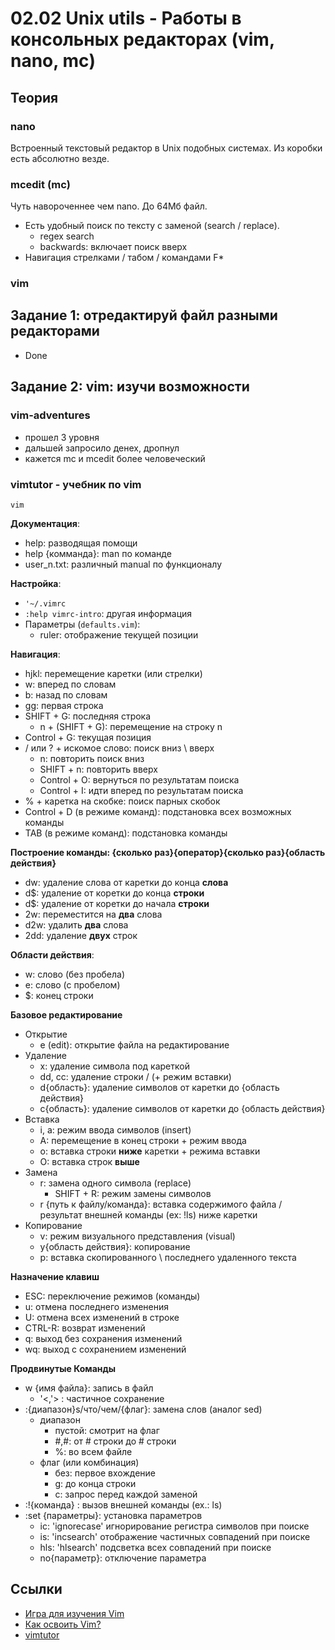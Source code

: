 # 02.02 Unix utils - Работы в консольных редакторах (vim, nano, mc)

## Теория

### nano
Встроенный текстовый редактор в Unix подобных системах. Из коробки есть абсолютно везде.

### mcedit (mc)
Чуть навороченнее чем nano. До 64Мб файл.
- Есть удобный поиск по тексту с заменой (search / replace).
  - regex search
  - backwards: включает поиск вверх
- Навигация стрелками / табом / командами F*

### vim

## Задание 1: отредактируй файл разными редакторами
- Done

## Задание 2: vim: изучи возможности

### vim-adventures
- прошел 3 уровня
- дальшей запросило денех, дропнул
- кажется mс и mcedit более человеческий

### vimtutor - учебник по vim
`vim`

**Документация**:
- help: разводящая помощи
- help {комманда}: man по команде
- user_n.txt: различный manual по функционалу

**Настройка**:
- `'~/.vimrc`
- `:help vimrc-intro`: другая информация
- Параметры (`defaults.vim`):
  - ruler: отображение текущей позиции

**Навигация**:
- hjkl: перемещение каретки (или стрелки)
- w: вперед по словам
- b: назад по словам
- gg: первая строка
- SHIFT + G: последняя строка
  - n + (SHIFT + G): перемещение на строку n
- Control + G: текущая позиция
- / или ? + искомое слово: поиск вниз \ вверх
  - n: повторить поиск вниз
  - SHIFT + n: повторить вверх 
  - Control + O: вернуться по результатам поиска
  - Control + I: идти вперед по результатам поиска
- % + каретка на скобке: поиск парных скобок
- Control + D (в режиме команд): подстановка всех возможных команды 
- TAB (в режиме команд): подстановка команды

**Построение команды: {сколько раз}{оператор}{сколько раз}{область действия}**
- dw: удаление слова от каретки до конца **слова**
- d$: удаление от коретки до конца **строки**
- d$: удаление от коретки до начала **строки**
- 2w: переместится на **два** слова
- d2w: удалить **два** слова
- 2dd: удаление **двух** строк

**Области действия**:
- w: слово (без пробела)
- e: слово (с пробелом)
- $: конец строки

**Базовое редактирование**
- Открытие
  - e (edit): открытие файла на редактирование
- Удаление
  - x: удаление символа под кареткой
  - dd, cc: удаление строки / (+ режим вставки)  
  - d{область}: удаление символов от каретки до {область действия}
  - c{область}: удаление символов от каретки до {область действия}
- Вставка
  - i, a: режим ввода символов (insert)
  - A: перемещение в конец строки + режим ввода
  - o: вставка строки **ниже** каретки + режима вставки
  - O: вставка строк **выше**
- Замена
  - r: замена одного символа (replace)
    - SHIFT + R: режим замены символов
  - r {путь к файлу/команда}: вставка содержимого файла / результат внешней команды (ex: !ls) ниже каретки
- Копирование
  - v: режим визуального представления (visual)
  - y{область действия}: копирование
  - p: вставка скопированного \ последнего удаленного текста

**Назначение клавиш**
- ESC: переключение режимов (команды)
- u: отмена последнего изменения
- U: отмена всех изменений в строке
- CTRL-R: возврат изменений
- q: выход без сохранения изменений
- wq: выход с сохранением изменений

**Продвинутые Команды**
- w {имя файла}: запись в файл
  - '<,'> : частичное сохранение
- :{диапазон}s/что/чем/{флаг}: замена слов (аналог sed)
  - диапазон
    - пустой: смотрит на флаг
    - #,#: от # строки до # строки
    - %: во всем файле
  - флаг (или комбинация)
    - без: первое вхождение
    - g: до конца строки
    - c: запрос перед каждой заменой
- :!{команда} : вызов внешней команды (ex.: ls)
- :set {параметры}: установка параметров
  - ic: 'ignorecase' игнорирование регистра символов при поиске
  - is: 'incsearch' отображение частичных совпадений при поиске
  - hls: 'hlsearch' подсветка всех совпадений при поиске
  - no{параметр}: отключение параметра

## Ссылки
- [Игра для изучения Vim](https://habr.com/ru/articles/377721/)
- [Как освоить Vim?](https://habr.com/ru/companies/ruvds/articles/544160/)
- [vimtutor](https://manpages.ubuntu.com/manpages/bionic/ru/man1/vimtutor.1.html)
